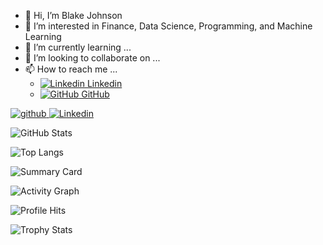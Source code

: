 - 👋 Hi, I’m Blake Johnson
- 👀 I’m interested in Finance, Data Science, Programming, and Machine Learning
- 🌱 I’m currently learning ...
- 💞️ I’m looking to collaborate on ...
- 📫 How to reach me ...
  - [![Linkedin](https://i.stack.imgur.com/gVE0j.png) Linkedin](https://www.linkedin.com/in/blake-johnson-78a615143/)
  - [![GitHub](https://i.stack.imgur.com/tskMh.png) GitHub](https://github.com/blake-johns)



[![github](https://img.shields.io/badge/GitHub-100000?style=for-the-badge&logo=github&logoColor=white) ](https://github.com/blake-johns/)
[![Linkedin](https://img.shields.io/badge/LinkedIn-0077B5?style=for-the-badge&logo=linkedin&logoColor=white) ](https://www.linkedin.com/in/blake-johnson-78a615143/)




![GitHub Stats](https://github-readme-stats.vercel.app/api?username=blake-johns&count_private=true&show_icons=true&theme=radical&hide_rank=false)

![Top Langs](https://github-readme-stats.vercel.app/api/top-langs/?username=blake-johns)

![Summary Card](https://github-profile-summary-cards.vercel.app/api/cards/profile-details?username=blake-johns&theme=vue)

![Activity Graph](https://activity-graph.herokuapp.com/graph?username=blake-johns&theme=minimal)

![Profile Hits](https://hits.seeyoufarm.com/api/count/incr/badge.svg?url=https%3A%2F%2Fgithub.com%2Fblake-johns1212%2Fhit-counter)

![Trophy Stats](https://github-profile-trophy.vercel.app/?username=blake-johns)


<!---
blake-johns/blake-johns is a ✨ special ✨ repository because its `README.md` (this file) appears on your GitHub profile.
You can click the Preview link to take a look at your changes.

(https://github.com/blake-johns/github-readme-stats)
[![github](https://img.shields.io/badge/GitHub-000000?style=for-the-badge&logo=GitHub&logoColor=white)(https://github.com/blake-johns/)
--->
